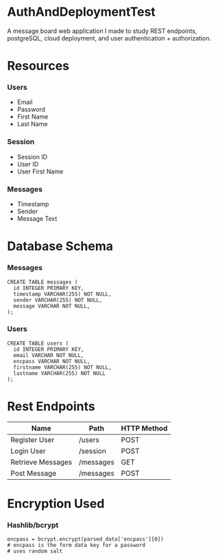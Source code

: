 # AuthAndDeploymentTest
A message board web application I made to study REST endpoints, postgreSQL, cloud deployment, and user authentication + authorization.

# Resources

### Users
 * Email
 * Password
 * First Name
 * Last Name

### Session
 * Session ID
  * User ID
  * User First Name

### Messages
 * Timestamp
 * Sender
 * Message Text
 
# Database Schema
 
### Messages

```
CREATE TABLE messages (
  id INTEGER PRIMARY KEY,
  timestamp VARCHAR(255) NOT NULL,
  sender VARCHAR(255) NOT NULL,
  message VARCHAR NOT NULL,
);
```
### Users

```
CREATE TABLE users (
  id INTEGER PRIMARY KEY,
  email VARCHAR NOT NULL,
  encpass VARCHAR NOT NULL,
  firstname VARCHAR(255) NOT NULL,
  lastname VARCHAR(255) NOT NULL
);
```

# Rest Endpoints

Name | Path | HTTP Method
--- | --- | ---
Register User | /users | POST
Login User | /session | POST
Retrieve Messages | /messages | GET
Post Message | /messages | POST

# Encryption Used

### Hashlib/bcrypt

```
encpass = bcrypt.encrypt(parsed_data['encpass'][0])
# encpass is the form data key for a password
# uses random salt
```




